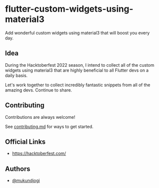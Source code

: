 # flutter-custom-widgets-using-material3

Add wonderful custom widgets using material3 that will boost you every day.

    
## Idea

During the Hacktoberfest 2022 season, I intend to collect all of the custom widgets using material3 that are highly beneficial to all Flutter devs on a daily basis. 

Let's work together to collect incredibly fantastic snippets from all of the amazing devs. Continue to share.

## Contributing

Contributions are always welcome!

See [contributing.md](https://github.com/mukundjogi/flutter-custom-widgets-using-material3/blob/main/contributors.md) for ways to get started.


## Official Links
- https://hacktoberfest.com/

## Authors
- [@mukundjogi](https://www.github.com/mukundjogi)
